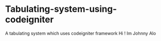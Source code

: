 # Tabulating-system-using-codeigniter
A tabulating system which uses codeigniter framework
Hi ! Im Johnny Alo
